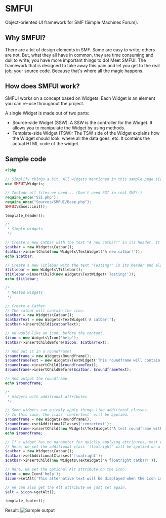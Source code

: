 # SMFUI
Object-oriented UI framework for SMF (Simple Machines Forum).

## Why SMFUI?
There are a lot of design elements in SMF. Some are easy to write; others are not. But, what they all have in common, they are time consuming and dull to write; you have more important things to do!
Meet SMFUI. The framework that is designed to take away this pain and let you get to the real job; your source code. Because that's where all the magic happens.

## How does SMFUI work?
SMFUI works on a concept based on Widgets. Each Widget is an element you can re-use throughout the project.

A single Widget is made out of two parts:
* Source-side Widget (SSW): A SSW is the controller for the Widget. It allows you to manipulate the Widget by using methods.
* Template-side Widget (TSW): The TSW side of the Widget explains how the Widget should look, where all the data goes, etc. It contains the actual HTML code of the widget.

## Sample code
```php
<?php

// Simplify things a bit. All widgets mentioned in this sample page (Catbar, Titlebar, Roundframe, Icon) reside inside the SMFUI\Widgets namespace.
use SMFUI\Widgets;

// Include all files we need... (Don't need SSI in real SMF!!)
require_once("SSI.php");
require_once("Sources/SMFUI/Base.php");
SMFUI\Base::init();

template_header();

/*
 * Simple widgets.
 */

// Create a new Catbar with the text "A new catbar!" in its header. It can be directly echo'ed to the page.
$catbar = new Widgets\Catbar();
$catbar->insertChild(new Widgets\TextWidget('A new catbar!'));
echo $catbar;

// Create a new Titlebar with the text "Testing!" in its header and also directly echo it.
$titlebar = new Widgets\Titlebar();
$titlebar->insertChild(new Widgets\TextWidget('Testing!'));
echo $titlebar;

/*
 * Nested widgets
 */

// Create a Catbar...
// The catbar will contain the icon.
$catbar = new Widgets\Catbar();
$catbarText = new Widgets\TextWidget('A catbar!');
$catbar->insertChild($catbarText);

// We would like an icon, before the content.
$icon = new Widgets\Icon('help');
$catbar->insertChildBefore($icon, $catbarText);

// And put it in a roundframe!
$roundframe = new Widgets\Roundframe();
$roundframeText = new Widgets\TextWidget('This roundframe will contain the Catbar, which will contain the Icon!');
$roundframe->insertChild($roundframeText);
$roundframe->insertChildBefore($catbar, $roundframeText);

// And output the roundframe.
echo $roundframe;

/*
 * Widgets with additional attributes
 */

// Some widgets can quickly apply things like additional classes.
// In this case, the class 'centertext' will be applied.
$roundframe = new Widgets\Roundframe();
$roundframe->setAdditionalClasses('centertext');
$roundframe->insertChild(new Widgets\TextWidget('A test roundframe with centertext!'));
echo $roundframe;

// If a widget has no parameter for quickly applying attributes, most widgets support manipulating their attributes by calling methods.
// Here, we set the additional class 'floatright' will be applied on a new Catbar.
$catbar = new Widgets\Catbar();
$catbar->setAdditionalClasses('floatright');
$catbar->insertChild(new Widgets\TextWidget('A floatright catbar!'));

// Here, we set the optional Alt attribute on the icon.
$icon = new Icon('help');
$icon->setAlt('This alternative text will be displayed when the icon is not available!');

// We can also get the Alt attribute we just set again.
$alt = $icon->getAlt();

template_footer();
```
Result:
![Sample output](https://raw.githubusercontent.com/Yoshi2889/smf-ui/master/sample_result.png)
